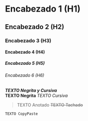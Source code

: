 # Encabezado 1 (H1)
## Encabezado 2 (H2)
### Encabezado 3 (H3)
#### Encabezado 4 (H4)
##### Encabezado 5 (H5)
###### Encabezado 6 (H6)

***TEXTO Negrita y Cursiva***	
**TEXTO Negrita**
*TEXTO Cursiva*
>TEXTO Anotado
~~TEXTO Tachado~~

```
TEXTO CopyPaste
```
